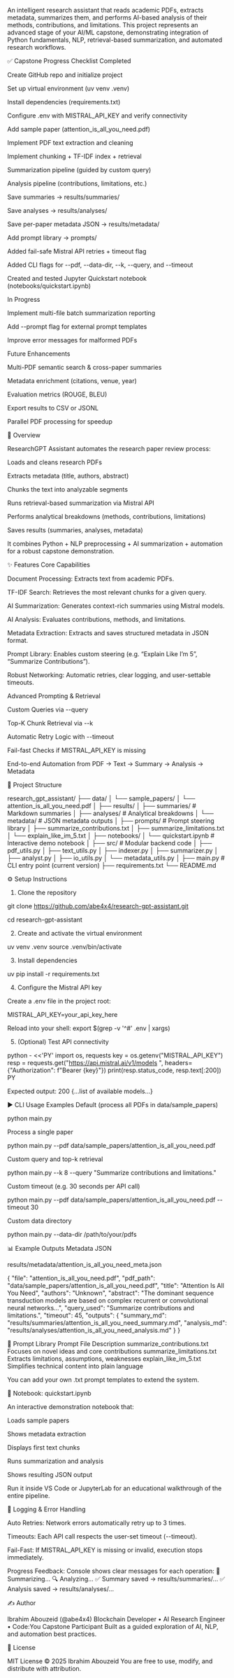 An intelligent research assistant that reads academic PDFs, extracts metadata, summarizes them, and performs AI-based analysis of their methods, contributions, and limitations. This project represents an advanced stage of your AI/ML capstone, demonstrating integration of Python fundamentals, NLP, retrieval-based summarization, and automated research workflows.

✅ Capstone Progress Checklist
Completed

 Create GitHub repo and initialize project

 Set up virtual environment (uv venv .venv)

 Install dependencies (requirements.txt)

 Configure .env with MISTRAL_API_KEY and verify connectivity

 Add sample paper (attention_is_all_you_need.pdf)

 Implement PDF text extraction and cleaning

 Implement chunking + TF-IDF index + retrieval

 Summarization pipeline (guided by custom query)

 Analysis pipeline (contributions, limitations, etc.)

 Save summaries → results/summaries/

 Save analyses → results/analyses/

 Save per-paper metadata JSON → results/metadata/

 Add prompt library → prompts/

 Added fail-safe Mistral API retries + timeout flag

 Added CLI flags for --pdf, --data-dir, --k, --query, and --timeout

 Created and tested Jupyter Quickstart notebook (notebooks/quickstart.ipynb)

In Progress

 Implement multi-file batch summarization reporting

 Add --prompt flag for external prompt templates

 Improve error messages for malformed PDFs

Future Enhancements

 Multi-PDF semantic search & cross-paper summaries

 Metadata enrichment (citations, venue, year)

 Evaluation metrics (ROUGE, BLEU)

 Export results to CSV or JSONL

 Parallel PDF processing for speedup

📖 Overview

ResearchGPT Assistant automates the research paper review process:

Loads and cleans research PDFs

Extracts metadata (title, authors, abstract)

Chunks the text into analyzable segments

Runs retrieval-based summarization via Mistral API

Performs analytical breakdowns (methods, contributions, limitations)

Saves results (summaries, analyses, metadata)

It combines Python + NLP preprocessing + AI summarization + automation for a robust capstone demonstration.

✨ Features
Core Capabilities

Document Processing: Extracts text from academic PDFs.

TF-IDF Search: Retrieves the most relevant chunks for a given query.

AI Summarization: Generates context-rich summaries using Mistral models.

AI Analysis: Evaluates contributions, methods, and limitations.

Metadata Extraction: Extracts and saves structured metadata in JSON format.

Prompt Library: Enables custom steering (e.g. “Explain Like I’m 5”, “Summarize Contributions”).

Robust Networking: Automatic retries, clear logging, and user-settable timeouts.

Advanced Prompting & Retrieval

Custom Queries via --query

Top-K Chunk Retrieval via --k

Automatic Retry Logic with --timeout

Fail-fast Checks if MISTRAL_API_KEY is missing

End-to-end Automation from PDF → Text → Summary → Analysis → Metadata

📂 Project Structure

research_gpt_assistant/
├── data/
│ └── sample_papers/
│ └── attention_is_all_you_need.pdf
│
├── results/
│ ├── summaries/ # Markdown summaries
│ ├── analyses/ # Analytical breakdowns
│ └── metadata/ # JSON metadata outputs
│
├── prompts/ # Prompt steering library
│ ├── summarize_contributions.txt
│ ├── summarize_limitations.txt
│ └── explain_like_im_5.txt
│
├── notebooks/
│ └── quickstart.ipynb # Interactive demo notebook
│
├── src/ # Modular backend code
│ ├── pdf_utils.py
│ ├── text_utils.py
│ ├── indexer.py
│ ├── summarizer.py
│ ├── analyst.py
│ ├── io_utils.py
│ └── metadata_utils.py
│
├── main.py # CLI entry point (current version)
├── requirements.txt
└── README.md

⚙️ Setup Instructions
1. Clone the repository

git clone https://github.com/abe4x4/research-gpt-assistant.git

cd research-gpt-assistant

2. Create and activate the virtual environment

uv venv .venv
source .venv/bin/activate

3. Install dependencies

uv pip install -r requirements.txt

4. Configure the Mistral API key

Create a .env file in the project root:

MISTRAL_API_KEY=your_api_key_here

Reload into your shell:
export $(grep -v '^#' .env | xargs)

5. (Optional) Test API connectivity

python - <<'PY'
import os, requests
key = os.getenv("MISTRAL_API_KEY")
resp = requests.get("https://api.mistral.ai/v1/models
", headers={"Authorization": f"Bearer {key}"})
print(resp.status_code, resp.text[:200])
PY

Expected output:
200 {...list of available models...}

▶️ CLI Usage Examples
Default (process all PDFs in data/sample_papers)

python main.py

Process a single paper

python main.py --pdf data/sample_papers/attention_is_all_you_need.pdf

Custom query and top-k retrieval

python main.py --k 8 --query "Summarize contributions and limitations."

Custom timeout (e.g. 30 seconds per API call)

python main.py --pdf data/sample_papers/attention_is_all_you_need.pdf --timeout 30

Custom data directory

python main.py --data-dir /path/to/your/pdfs

📊 Example Outputs
Metadata JSON

results/metadata/attention_is_all_you_need_meta.json

{
"file": "attention_is_all_you_need.pdf",
"pdf_path": "data/sample_papers/attention_is_all_you_need.pdf",
"title": "Attention Is All You Need",
"authors": "Unknown",
"abstract": "The dominant sequence transduction models are based on complex recurrent or convolutional neural networks...",
"query_used": "Summarize contributions and limitations.",
"timeout": 45,
"outputs": {
"summary_md": "results/summaries/attention_is_all_you_need_summary.md",
"analysis_md": "results/analyses/attention_is_all_you_need_analysis.md"
}
}

🧩 Prompt Library
Prompt File	Description
summarize_contributions.txt	Focuses on novel ideas and core contributions
summarize_limitations.txt	Extracts limitations, assumptions, weaknesses
explain_like_im_5.txt	Simplifies technical content into plain language

You can add your own .txt prompt templates to extend the system.

🧠 Notebook: quickstart.ipynb

An interactive demonstration notebook that:

Loads sample papers

Shows metadata extraction

Displays first text chunks

Runs summarization and analysis

Shows resulting JSON output

Run it inside VS Code or JupyterLab for an educational walkthrough of the entire pipeline.

🧾 Logging & Error Handling

Auto Retries: Network errors automatically retry up to 3 times.

Timeouts: Each API call respects the user-set timeout (--timeout).

Fail-Fast: If MISTRAL_API_KEY is missing or invalid, execution stops immediately.

Progress Feedback: Console shows clear messages for each operation:
🧠 Summarizing...
🔍 Analyzing...
✅ Summary saved → results/summaries/...
✅ Analysis saved → results/analyses/...

✍️ Author

Ibrahim Abouzeid (@abe4x4)
Blockchain Developer • AI Research Engineer • Code:You Capstone Participant
Built as a guided exploration of AI, NLP, and automation best practices.

🧭 License

MIT License © 2025 Ibrahim Abouzeid
You are free to use, modify, and distribute with attribution.